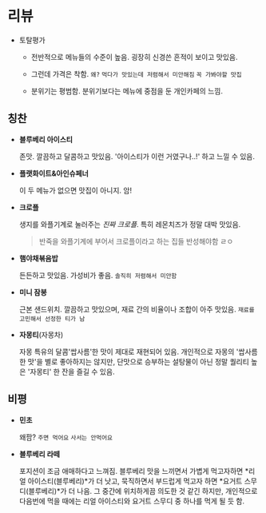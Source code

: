# 리뷰

- 토탈평가

  - 전반적으로 메뉴들의 수준이 높음. 굉장히 신경쓴 흔적이 보이고 맛있음.

  - 그런데 가격은 착함. `왜?` `먹다가 맛있는데 저렴해서 미안해짐` `꼭 가봐야할 맛집`
  
  - 분위기는 평범함. 분위기보다는 메뉴에 중점을 둔 개인카페의 느낌.

## 칭찬

- **블루베리 아이스티**

  존맛. 깔끔하고 달콤하고 맛있음. '아이스티가 이런 거였구나..!' 하고 느낄 수 있음.  

- **플랫화이트&아인슈페너**

  이 두 메뉴가 없으면 맛집이 아니지. 암!  

- **크로플**

  생지를 와플기계로 눌러주는 *진짜 크로플*. 특히 레몬치즈가 정말 대박 맛있음.  

  > 반죽을 와플기계에 부어서 크로플이라고 하는 집들 반성해야함 ㄹㅇ  

- **햄야채볶음밥**

  든든하고 맛있음. 가성비가 좋음. `솔직히 저렴해서 미안함`

- **미니 잠봉**

  근본 샌드위치. 깔끔하고 맛있으며, 재료 간의 비율이나 조합이 아주 맛있음. `재료를 고민해서 선정한 티가 남`

- **자몽티**(자몽차)

  자몽 특유의 달콤'쌉사름'한 맛이 제대로 재현되어 있음.
  개인적으로 자몽의 '쌉사름한 맛'을 별로 좋아하지는 않지만,
  단맛으로 승부하는 설탕물이 아닌 정말 퀄리티 높은 '자몽티' 한 잔을 즐길 수 있음.

## 비평

- **민초**

  왜팜? `주면 먹어요` `사서는 안먹어요`

- **블루베리 라떼**

  포지션이 조금 애매하다고 느껴짐. 블루베리 맛을 느끼면서 가볍게 먹고자하면 *리얼 아이스티(블루베리)*가 더 낫고, 묵직하면서 부드럽게 먹고자 하면 *요거트 스무디(블루베리)*가 더 나음.
  그 중간에 위치하게끔 의도한 것 같긴 하지만, 개인적으로 다음번에 먹을 때에는 리얼 아이스티와 요거트 스무디 중 하나를 먹게 될 듯 함.

